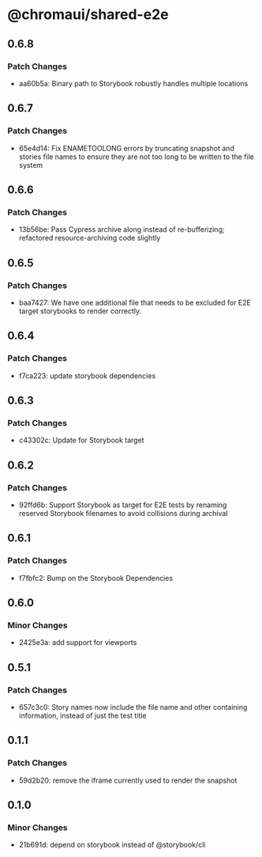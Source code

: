 # @chromaui/shared-e2e

## 0.6.8

### Patch Changes

- aa60b5a: Binary path to Storybook robustly handles multiple locations

## 0.6.7

### Patch Changes

- 65e4d14: Fix ENAMETOOLONG errors by truncating snapshot and stories file names to ensure they are not too long to be written to the file system

## 0.6.6

### Patch Changes

- 13b56be: Pass Cypress archive along instead of re-bufferizing; refactored resource-archiving code slightly

## 0.6.5

### Patch Changes

- baa7427: We have one additional file that needs to be excluded for E2E target storybooks to render correctly.

## 0.6.4

### Patch Changes

- f7ca223: update storybook dependencies

## 0.6.3

### Patch Changes

- c43302c: Update for Storybook target

## 0.6.2

### Patch Changes

- 92ffd6b: Support Storybook as target for E2E tests by renaming reserved Storybook filenames to avoid collisions during archival

## 0.6.1

### Patch Changes

- f7fbfc2: Bump on the Storybook Dependencies

## 0.6.0

### Minor Changes

- 2425e3a: add support for viewports

## 0.5.1

### Patch Changes

- 657c3c0: Story names now include the file name and other containing information, instead of just the test title

## 0.1.1

### Patch Changes

- 59d2b20: remove the iframe currently used to render the snapshot

## 0.1.0

### Minor Changes

- 21b691d: depend on storybook instead of @storybook/cli
